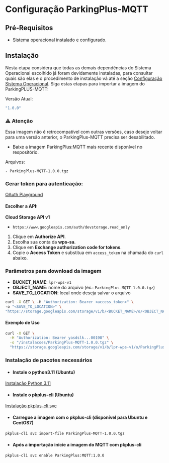 # Configuração ParkingPlus-MQTT

## Pré-Requisitos
-   Sistema operacional instalado e configurado.

## Instalação
Nesta etapa considera que todas as demais dependências do Sistema Operacional escolhido já foram 
devidamente instaladas, para consultar quais são elas e o procedimento de instalação vá até a 
seção [Configuração Sistema Operacional](configuracao_sistema_operacional.md). Siga estas etapas para importar a imagem 
do ParkingPLUS-MQTT:

Versâo Atual: 
```bash
"1.0.0"
```
### ⚠️ Atenção
Essa imagem não é retrocompatível com outras versões, caso deseje voltar para uma
versão anterior, o ParkingPlus-MQTT precisa ser desabilitado.

* Baixe a imagem ParkingPlus:MQTT mais recente disponível no respositório.

Arquivos:
```
- ParkingPlus-MQTT-1.0.0.tgz
```


### Gerar token para autenticação:

[OAuth Playground](https://developers.google.com/oauthplayground/?hl=pt-br)

#### Escolher a API:
**Cloud Storage API v1**

-   `https://www.googleapis.com/auth/devstorage.read_only`

1. Clique em **Authorize API**.
2. Escolha sua conta da **wps-sa**.
3. Clique em **Exchange authorization code for tokens**.
4. Copie o **Access Token** e substitua em `access_token` na chamada do `curl` abaixo.

### Parâmetros para download da imagem
- **BUCKET_NAME**: `lpr-wps-v1`
- **OBJECT_NAME**: nome do arquivo (ex.: `ParkingPlus-MQTT-1.0.0.tgz`)
- **SAVE_TO_LOCATION**: local onde deseja salvar o arquivo


```bash
curl -X GET \ -H "Authorization: Bearer <access_token>" \ 
-o "<SAVE_TO_LOCATION>" \ 
"https://storage.googleapis.com/storage/v1/b/<BUCKET_NAME>/o/<OBJECT_NAME>?alt=media"
```

#### Exemplo de Uso
```bash
curl -X GET \
  -H "Authorization: Bearer yasdslk...00198" \
  -o "/instalacoes/ParkingPlus-MQTT-1.0.0.tgz" \
  "https://storage.googleapis.com/storage/v1/b/lpr-wps-v1/o/ParkingPlus-MQTT-1.0.0.tgz?alt=media"
```

### Instalação de pacotes necessários

* #### Instale o python3.11 (Ubuntu)

[Instalação Python 3.11](instalacao.md#instale-o-python311-ubuntu)

* #### Instale o pkplus-cli (Ubuntu)

[Instalação pkplus-cli svc](instalacao.md#instale-o-pkplus-cli-ubuntu)



* #### Carregue a imagem com o pkplus-cli (disponível para Ubuntu e CentOS7)
```bash
pkplus-cli svc import-file ParkingPlus-MQTT-1.0.0.tgz
```

* #### Após a importação inicie a imagem do MQTT com pkplus-cli
```bash
pkplus-cli svc enable ParkingPlus:MQTT:1.0.0
```

<!DOCTYPE html>
<html lang="pt-br">
<head>
    <meta charset="UTF-8">
    <meta name="viewport" content="width=device-width, initial-scale=1.0">
    <title>Caixa de Alerta</title>
    <style>
        .alert-box {
            border: 2px solid #ff4c4c;
            border-radius: 8px;
            background-color: #2d2f33;
            color: #ccc;
            padding: 16px;
            font-family: Arial, sans-serif;
            max-width: 800px;
            margin: 20px 0;
        }

        .alert-header {
            display: flex;
            align-items: center;
            background-color: #3b3b3b;
            padding: 8px 16px;
            border-radius: 6px 6px 0 0;
            font-weight: bold;
            color: #fff;
        }

        .alert-header .icon {
            color: #ff4c4c;
            font-size: 1.2em;
            margin-right: 8px;
        }

        .alert-content {
            padding-top: 12px;
            font-size: 0.95em;
            line-height: 1.5;
        }
    </style>
</head>
<body>

<div class="alert-box">
    <div class="alert-header">
        <span class="icon">❗</span>
        CentOS7
    </div>
    <div class="alert-content">
        O procedimento de instalação está descrito no 
<a href="https://intranet.parkingplus.com.br/pub/Parking%20Plus/CentOS_7/Instalacao_pkplus-cli/01-Instalacao.mp4" 
target="_blank">manual próprio do sistema operacional</a>, porém, caso já esteja instalado, basta importar o arquivo.
<p>É importante que essa imagem seja importada pelo pkplus-cli, pois ele gerencia as redes do Docker, sem a necessidade de
fazer isso manualmente.</p>
    </div>
</div>

</body>
</html>


------------
